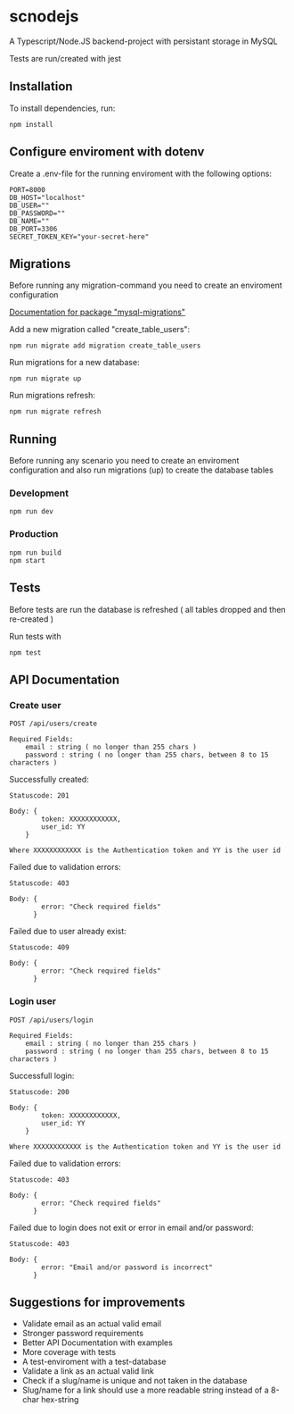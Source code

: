 # scnodejs

A Typescript/Node.JS backend-project with persistant storage in MySQL

Tests are run/created with jest

## Installation

To install dependencies, run:

```
npm install
```

## Configure enviroment with dotenv
Create a .env-file for the running enviroment with the following options:

```
PORT=8000
DB_HOST="localhost"
DB_USER=""
DB_PASSWORD=""
DB_NAME=""
DB_PORT=3306
SECRET_TOKEN_KEY="your-secret-here"
```

## Migrations
Before running any migration-command you need to create an enviroment configuration

[Documentation for package "mysql-migrations"](https://github.com/kawadhiya21/mysql-migrations#readme)

Add a new migration called "create_table_users":

```
npm run migrate add migration create_table_users
```

Run migrations for a new database:

```
npm run migrate up
```

Run migrations refresh:

```
npm run migrate refresh
```

## Running

Before running any scenario you need to create an enviroment configuration and also run migrations (up) to create the database tables

### Development

```
npm run dev
```

### Production

```
npm run build
npm start
```

## Tests

Before tests are run the database is refreshed ( all tables dropped and then re-created )

Run tests with

```
npm test
```

## API Documentation

### Create user

```
POST /api/users/create

Required Fields:
    email : string ( no longer than 255 chars )
    password : string ( no longer than 255 chars, between 8 to 15 characters )
```

Successfully created:

```
Statuscode: 201

Body: { 
        token: XXXXXXXXXXXX,
        user_id: YY
    }

Where XXXXXXXXXXXX is the Authentication token and YY is the user id
```

Failed due to validation errors:

```
Statuscode: 403

Body: { 
        error: "Check required fields"
      }
```

Failed due to user already exist:

```
Statuscode: 409

Body: { 
        error: "Check required fields"
      }
```

### Login user

```
POST /api/users/login

Required Fields:
    email : string ( no longer than 255 chars )
    password : string ( no longer than 255 chars, between 8 to 15 characters )
```

Successfull login:

```
Statuscode: 200

Body: { 
        token: XXXXXXXXXXXX,
        user_id: YY
    }

Where XXXXXXXXXXXX is the Authentication token and YY is the user id
```

Failed due to validation errors:

```
Statuscode: 403

Body: { 
        error: "Check required fields"
      }
```

Failed due to login does not exit or error in email and/or password:

```
Statuscode: 403

Body: { 
        error: "Email and/or password is incorrect"
      }
```

## Suggestions for improvements

* Validate email as an actual valid email
* Stronger password requirements
* Better API Documentation with examples
* More coverage with tests
* A test-enviroment with a test-database
* Validate a link as an actual valid link
* Check if a slug/name is unique and not taken in the database
* Slug/name for a link should use a more readable string instead of a 8-char hex-string